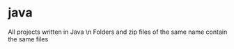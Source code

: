 # java
All projects written in Java \n
Folders and zip files of the same name contain the same files
